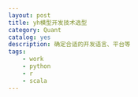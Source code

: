 ```yaml
---
layout: post
title: yh模型开发技术选型
category: Quant
catalog: yes
description: 确定合适的开发语言、平台等
tags:
    - work
    - python
    - r
    - scala
---
```


